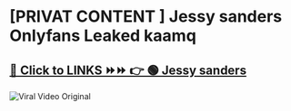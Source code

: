 
 # [PRIVAT CONTENT ] Jessy sanders Onlyfans Leaked kaamq

## <h2><a href="https://clipsfans.com/Jessy_sanders&ref=git">🔗 Click to LINKS ⏩⏩ 👉 🟢 Jessy sanders </a></h2>

<a href="https://clipsfans.com/Jessy_sanders&ref=git" rel="nofollow" data-target="animated-image.originalLink"><img src="https://i.ibb.co.com/xMMVF88/686577567.gif" alt="Viral Video Original" style="max-width: 100%; display: inline-block;" data-target="animated-image.originalImage"></a>

